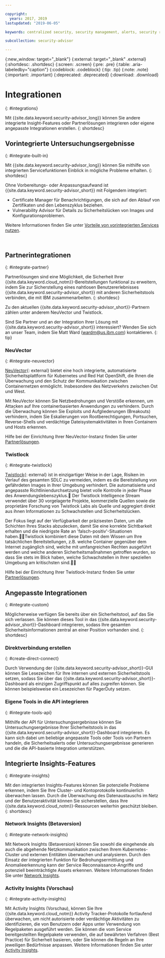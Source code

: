 ```yaml
---

copyright:
  years: 2017, 2019
lastupdated: "2019-06-05"

keywords: centralized security, security management, alerts, security risk, insights, threat detection

subcollection: security-advisor

---
```


{:new_window: target="_blank"}
{:external: target="_blank" .external}
{:shortdesc: .shortdesc}
{:screen: .screen}
{:pre: .pre}
{:table: .aria-labeledby="caption"}
{:codeblock: .codeblock}
{:tip: .tip}
{:note: .note}
{:important: .important}
{:deprecated: .deprecated}
{:download: .download}


# Integrationen
{: #integrations}

Mit {{site.data.keyword.security-advisor_long}} können Sie andere integrierte Insight-Features oder Partnerlösungen integrieren oder eigene angepasste Integrationen erstellen.
{: shortdesc}


## Vorintegrierte Untersuchungsergebnisse
{: #integrate-built-in}

Mit {{site.data.keyword.security-advisor_long}} können Sie mithilfe von integrierten Servicefunktionen Einblick in mögliche Probleme erhalten.
{: shortdesc}


Ohne Vorbereitungs- oder Anpassungsaufwand ist {{site.data.keyword.security-advisor_short}} mit Folgendem integriert:

* Certificate Manager für Benachrichtigungen, die sich auf den Ablauf von Zertifikaten und den Lebenszyklus beziehen.
* Vulnerability Advisor für Details zu Sicherheitslücken von Images und Konfigurationsproblemen.

Weitere Informationen finden Sie unter [Vorteile von vorintegrierten Services nutzen](/docs/services/security-advisor?topic=security-advisor-setup-services).

</br>

## Partnerintegrationen
{: #integrate-partner}

Partnerlösungen sind eine Möglichkeit, die Sicherheit Ihrer {{site.data.keyword.cloud_notm}}-Bereitstellungen funktional zu erweitern, indem Sie zur Sicherstellung eines nahtlosen Benutzererlebnisses {{site.data.keyword.security-advisor_short}} mit anderen Sicherheitstools verbinden, die mit IBM zusammenarbeiten.
{: shortdesc}

Zu den aktuellen {{site.data.keyword.security-advisor_short}}-Partnern zählen unter anderem NeuVector und Twistlock.

Sind Sie Partner und an der Integration Ihrer Lösung mit {{site.data.keyword.security-advisor_short}} interessiert? Wenden Sie sich an unser Team, indem Sie Matt Ward (wardm@us.ibm.com) kontaktieren.
{: tip}

### NeuVector
{: #integrate-neuvector}

[NeuVector](https://neuvector.com){: external} bietet eine hoch integrierte, automatisierte Sicherheitsplattform für Kubernetes und Red Hat OpenShift, die Ihnen die Überwachung und den Schutz der Kommunikation zwischen Containernetzen ermöglicht. Insbesondere des Netzverkehrs zwischen Ost und West.

Mit NeuVector können Sie Netzbedrohungen und Verstöße erkennen, um Attacken auf Ihre containerbasierten Anwendungen zu verhindern. Durch die Überwachung können Sie Exploits und Aufgliederungen (Breakouts) verhindern, indem Sie Eskalierungen von Rootberechtigungen, Portsuchen, Reverse-Shells und verdächtige Dateisystemaktivitäten in Ihren Containern und Hosts erkennen.

Hilfe bei der Einrichtung Ihrer NeuVector-Instanz finden Sie unter [Partnerlösungen](/docs/services/security-advisor?topic=security-advisor-setup-partner#setup-neuvector).


### Twistlock
{: #integrate-twistlock}

[Twistlock](https://www.twistlock.com){: external} ist in einzigartiger Weise in der Lage, Risiken im Verlauf des gesamten SDLC zu vermeiden, indem es die Bereitstellung von gefährdeten Images in Ihrer Umgebung verhindert. Die automatisierte und angepasste Richtliniendurchsetzung bietet volle Kontrolle in jeder Phase des Anwendungslebenszyklus. Der Twistlock Intelligence Stream verwendet über 30 vorgelagerte Projekte, kommerzielle Quellen sowie die proprietäre Forschung von Twistlock Labs als Quelle und aggregiert direkt aus ihnen Informationen zu Schwachstellen und Sicherheitslücken.

Der Fokus liegt auf der Verfügbarkeit der präzisesten Daten, um alle Schichten Ihres Stacks abzudecken, damit Sie eine korrekte Sichtbarkeit erhalten und die niedrigste Rate an 'falsch-positiv'-Situationen haben.Twistlock kombiniert diese Daten mit dem Wissen um Ihre tatsächlichen Bereitstellungen, z.B. welche Container gegenüber dem Internet zugänglich sind, welche mit umfangreichen Rechten ausgeführt werden und welche anderen Sicherheitsmaßnahmen getroffen wurden, so dass Sie stets im Blick haben, welche Schwachstellen in Ihrer speziellen Umgebung am kritischsten sind.

Hilfe bei der Einrichtung Ihrer Twistlock-Instanz finden Sie unter [Partnerlösungen](/docs/services/security-advisor?topic=security-advisor-setup-partner#setup-twistlock).
</br>


## Angepasste Integrationen
{: #integrate-custom}

Möglicherweise verfügen Sie bereits über ein Sicherheitstool, auf das Sie sich verlassen. Sie können dieses Tool in das {{site.data.keyword.security-advisor_short}}-Dashboard integrieren, sodass Ihre gesamten Sicherheitsinformationen zentral an einer Position vorhanden sind.
{: shortdesc}

### Direktverbindung erstellen
{: #create-direct-connect}

Durch Verwendung der {{site.data.keyword.security-advisor_short}}-GUI können Sie Lesezeichen für Ihre internen und externen Sicherheitstools setzen, sodass Sie über das {{site.data.keyword.security-advisor_short}}-Dashboard als einzigen Zugriffspunkt auf alles zugreifen können. Sie können beispielsweise ein Lesezeichen für PagerDuty setzen.

### Eigene Tools in die API integrieren
{: #integrate-tools-api}

Mithilfe der API für Untersuchungsergebnisse können Sie Untersuchungsergebnisse Ihrer Sicherheitstools in das {{site.data.keyword.security-advisor_short}}-Dashboard integrieren. Es kann sich dabei um beliebige angepasste Tools oder Tools von Partnern handeln, die Sicherheitsalerts oder Untersuchungsergebnisse generieren und die die API-basierte Integration unterstützen.

## Integrierte Insights-Features
{: #integrate-insights}

Mit den integrierten Insights-Features können Sie potenzielle Probleme erkennen, indem Sie Ihre Cluster- und Kontoprotokolle kontinuierlich überwachen lassen. Durch die Überwachung des Datenaustauschs im Netz und der Benutzeraktivität können Sie sicherstellen, dass Ihre {{site.data.keyword.cloud_notm}}-Ressourcen weiterhin geschützt bleiben.
{: shortdesc}

### Network Insights (Betaversion)
{: #integrate-network-insights}

Mit Network Insights (Betaversion) können Sie sowohl die eingehende als auch die abgehende Netzkommunikation zwischen Ihrem Kubernetes-Cluster und externen Entitäten überwachen und analysieren. Durch den Einsatz der integrierten Funktion für Bedrohungsermittlung und Anomalieerkennung kann der Service Reconnaissance-Angriffe und potenziell beeinträchtigte Assets erkennen. Weitere Informationen finden Sie unter [Network Insights](/docs/services/security-advisor?topic=security-advisor-network).

### Activity Insights (Vorschau)
{: #integrate-activity-insights}

Mit Activity Insights (Vorschau), können Sie Ihre {{site.data.keyword.cloud_notm}} Activity Tracker-Protokolle fortlaufend überwachen, um nicht autorisierte oder verdächtige Aktivitäten zu identifizieren, die von Benutzern oder Apps unter Verwendung von Regelpaketen ausgeführt werden. Sie können die vom Service bereitgestellten Regelpakete verwenden, die auf bewährten Verfahren (Best Practice) für Sicherheit basieren, oder Sie können die Regeln an Ihre jeweiligen Bedürfnisse anpassen. Weitere Informationen finden Sie unter [Activity Insights](/docs/services/security-advisor?topic=security-advisor-activity).
